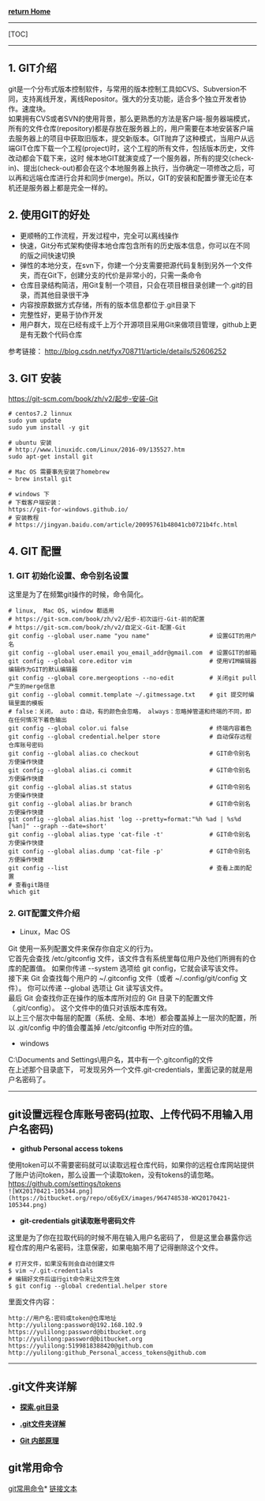 [**return Home**](https://bitbucket.org/yulilong/my_wiki/wiki/Home)       

----------------
[TOC]     

-----------------      
## **1. GIT介绍**
 
git是一个分布式版本控制软件，与常用的版本控制工具如CVS、Subversion不同，支持离线开发，离线Repositor。强大的分支功能，适合多个独立开发者协作。速度块。           
如果拥有CVS或者SVN的使用背景，那么更熟悉的方法是客户端-服务器端模式，所有的文件仓库(repository)都是存放在服务器上的，用户需要在本地安装客户端去服务器上的项目中获取旧版本，提交新版本。GIT抛弃了这种模式，当用户从远端GIT仓库下载一个工程(project)时，这个工程的所有文件，包括版本历史，文件改动都会下载下来，这时 候本地GIT就演变成了一个服务器，所有的提交(check-in)、提出(check-out)都会在这个本地服务器上执行，当你确定一项修改之后，可 以再和远端仓库进行合并和同步(merge)。所以，GIT的安装和配置步骤无论在本机还是服务器上都是完全一样的。

## **2. 使用GIT的好处**

* 更顺畅的工作流程，开发过程中，完全可以离线操作     
* 快速，Git分布式架构使得本地仓库包含所有的历史版本信息，你可以在不同的版之间快速切换       
* 弹性的本地分支，在svn下，你建一个分支需要把源代码复制到另外一个文件夹，而在Git下，创建分支的代价是非常小的，只需一条命令
* 仓库目录结构简洁，用Git复制一个项目，只会在项目根目录创建一个.git的目录，而其他目录很干净       
* 内容按原数据方式存储，所有的版本信息都位于.git目录下     
* 完整性好，更易于协作开发        
* 用户群大，现在已经有成千上万个开源项目采用Git来做项目管理，github上更是有无数个代码仓库      

参考链接： http://blog.csdn.net/fyx708711/article/details/52606252

## **3. GIT 安装**    

https://git-scm.com/book/zh/v2/起步-安装-Git         
```   
# centos7.2 linnux
sudo yum update
sudo yum install -y git

# ubuntu 安装
# http://www.linuxidc.com/Linux/2016-09/135527.htm
sudo apt-get install git

# Mac OS 需要事先安装了homebrew  
~ brew install git

# windows 下 
# 下载客户端安装：
https://git-for-windows.github.io/
# 安装教程
# https://jingyan.baidu.com/article/20095761b48041cb0721b4fc.html
```

## **4. GIT 配置**

### 1. GIT 初始化设置、命令别名设置      

这里是为了在频繁git操作的时候，命令简化。
```   
# linux,  Mac OS, window 都适用 
# https://git-scm.com/book/zh/v2/起步-初次运行-Git-前的配置
# https://git-scm.com/book/zh/v2/自定义-Git-配置-Git
git config --global user.name "you name"                 # 设置GIT的用户名 
git config --global user.email you_email_addr@gmail.com  # 设置GIT的邮箱
git config --global core.editor vim                      # 使用VIM编辑器编辑作为GIT的默认编辑器
git config --global core.mergeoptions --no-edit          # 关闭git pull产生的merge信息
git config --global commit.template ~/.gitmessage.txt    # git 提交时编辑里面的模板
# false：关闭， auto：自动，有的颜色会忽略， always：忽略掉管道和终端的不同，即在任何情况下着色输出
git config --global color.ui false                       # 终端内容着色
git config --global credential.helper store              # 自动保存远程仓库账号密码
git config --global alias.co checkout                    # GIT命令别名 方便操作快捷
git config --global alias.ci commit                      # GIT命令别名 方便操作快捷
git config --global alias.st status                      # GIT命令别名 方便操作快捷
git config --global alias.br branch                      # GIT命令别名 方便操作快捷
git config --global alias.hist 'log --pretty=format:"%h %ad | %s%d [%an]" --graph --date=short'
git config --global alias.type 'cat-file -t'             # GIT命令别名 方便操作快捷
git config --global alias.dump 'cat-file -p'             # GIT命令别名 方便操作快捷
git config --list                                        # 查看上面的配置
# 查看git路径
which git
```     

### **2. GIT配置文件介绍**      

* Linux，Mac OS         

Git 使用一系列配置文件来保存你自定义的行为。     
它首先会查找 /etc/gitconfig 文件，该文件含有系统里每位用户及他们所拥有的仓库的配置值。 如果你传递 --system 选项给 git config，它就会读写该文件。            
接下来 Git 会查找每个用户的 ~/.gitconfig 文件（或者 ~/.config/git/config 文件）。 你可以传递 --global 选项让 Git 读写该文件。           
最后 Git 会查找你正在操作的版本库所对应的 Git 目录下的配置文件（.git/config）。 这个文件中的值只对该版本库有效。        
以上三个层次中每层的配置（系统、全局、本地）都会覆盖掉上一层次的配置，所以 .git/config 中的值会覆盖掉 /etc/gitconfig 中所对应的值。     

* windows    
     
C:\Documents and Settings\用户名，其中有一个.gitconfig的文件      
在上述那个目录底下， 可发现另外一个文件.git-credentials，里面记录的就是用户名密码了。

---

## git设置远程仓库账号密码(拉取、上传代码不用输入用户名密码)

* **github Personal access tokens**     

使用token可以不需要密码就可以读取远程仓库代码，如果你的远程仓库网站提供了账户访问token，那么设置一个读取token，没有tokens的请忽略。
https://github.com/settings/tokens     
`![WX20170421-105344.png](https://bitbucket.org/repo/oE6yEX/images/964748538-WX20170421-105344.png)`      

* **git-credentials git读取账号密码文件**

这里是为了你在拉取代码的时候不用在输入用户名密码了，
但是这里会暴露你远程仓库的用户名密码，注意保密，如果电脑不用了记得删除这个文件。
```
# 打开文件，如果没有则会自动创建文件
$ vim ~/.git-credentials
# 编辑好文件后运行git命令来让文件生效
$ git config --global credential.helper store
```    
里面文件内容：      
```
http://用户名:密码或token@仓库地址
http://yulilong:password@192.168.102.9
https://yulilong:password@bitbucket.org
http://yulilong:password@bitbucket.org
https://yulilong:5199818388420@github.com
http://yulilong:github_Personal_access_tokens@github.com
```

------------
## .git文件夹详解     

* [**探索.git目录**](http://www.cnblogs.com/zhongxinWang/p/4235448.html)     

* [**.git文件夹详解**](http://www.jianshu.com/p/25293009f738)     
* [**Git 内部原理**](https://git-scm.com/book/zh/v2/Git-%E5%86%85%E9%83%A8%E5%8E%9F%E7%90%86-%E5%BA%95%E5%B1%82%E5%91%BD%E4%BB%A4%E5%92%8C%E9%AB%98%E5%B1%82%E5%91%BD%E4%BB%A4)      

## git常用命令 ##

[git常用命令](https://bitbucket.org/yulilong/my_wiki/wiki/git%E5%B8%B8%E7%94%A8%E5%91%BD%E4%BB%A4)* [链接文本](链接网址)
